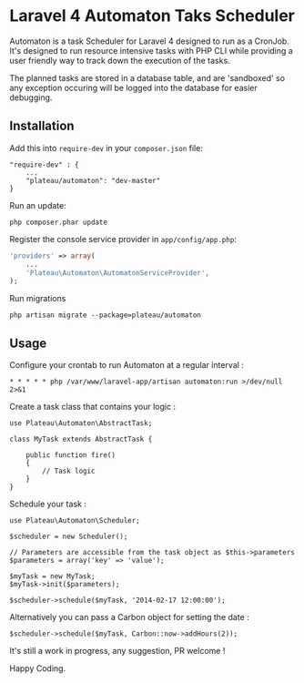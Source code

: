# Laravel 4 Automaton Taks Scheduler

Automaton is a task Scheduler for Laravel 4 designed to run as a CronJob. It's designed to run resource intensive tasks with PHP CLI while providing a user friendly way to track down the execution of the tasks.

The planned tasks are stored in a database table, and are 'sandboxed' so any exception occuring will be logged into the database for easier debugging. 

## Installation

Add this into `require-dev` in your `composer.json` file:

```
"require-dev" : {
	...
	"plateau/automaton": "dev-master"
}
```

Run an update:

```
php composer.phar update
```

Register the console service provider in `app/config/app.php`:

```php
'providers' => array(
	...
	'Plateau\Automaton\AutomatonServiceProvider',
);
```

Run migrations 
```
php artisan migrate --package=plateau/automaton
```

## Usage

Configure your crontab to run Automaton at a regular interval :

```
* * * * * php /var/www/laravel-app/artisan automaton:run >/dev/null 2>&1
```

Create a task class that contains your logic : 

```
use Plateau\Automaton\AbstractTask;

class MyTask extends AbstractTask {
	
	public function fire()
	{
		// Task logic
	}
}
```

Schedule your task :

```
use Plateau\Automaton\Scheduler;

$scheduler = new Scheduler();

// Parameters are accessible from the task object as $this->parameters
$parameters = array('key' => 'value');

$myTask = new MyTask;
$myTask->init($parameters);

$scheduler->schedule($myTask, '2014-02-17 12:00:00');
```

Alternatively you can pass a Carbon object for setting the date :
```
$scheduler->schedule($myTask, Carbon::now->addHours(2));

```

It's still a work in progress, any suggestion, PR welcome !

Happy Coding.
